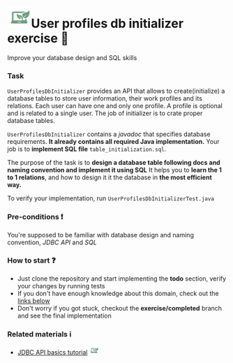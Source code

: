 # <img src="https://raw.githubusercontent.com/bobocode-projects/resources/master/image/logo_transparent_background.png" height=50/>User profiles db initializer exercise :muscle:
Improve your database design and SQL skills
### Task
`UserProfilesDbInitializer` provides an API that allows to create(initialize) a database tables to store user information,
their work profiles and its relations. Each user can have one and only one profile. A profile is optional and is related 
 to a single user. The job of initializer is to crate proper database tables.
 
`UserProfilesDbInitializer` contains a *javadoc* that specifies database requirements. **It already contains all required Java 
implementation.** Your job is to  **implement SQL file** `table_initialization.sql`.

The purpose of the task is to **design a database table following docs and naming convention and implement it using SQL**
It helps you to **learn the 1 to 1 relations**, and how to design it it the database in **the most efficient way.**

To verify your implementation, run `UserProfilesDbInitializerTest.java`

### Pre-conditions :heavy_exclamation_mark:
You're supposed to be familiar with database design and naming convention, *JDBC API* and *SQL*

### How to start :question:
* Just clone the repository and start implementing the **todo** section, verify your changes by running tests
* If you don't have enough knowledge about this domain, check out the [links below](#related-materials-information_source)
* Don't worry if you got stuck, checkout the **exercise/completed** branch and see the final implementation
 
### Related materials :information_source:
 * [JDBC API basics tutorial](https://github.com/bobocode-projects/jdbc-api-tutorial/tree/master/jdbc-basics) <img src="https://raw.githubusercontent.com/bobocode-projects/resources/master/image/logo_transparent_background.png" height=20/>
 

